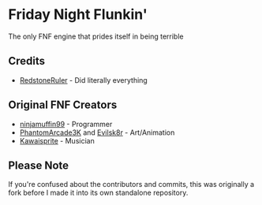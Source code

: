 # Friday Night Flunkin'

The only FNF engine that prides itself in being terrible

## Credits
- [RedstoneRuler](https://twitter.com/redstoneruler2) - Did literally everything

## Original FNF Creators
- [ninjamuffin99](https://twitter.com/ninja_muffin99) - Programmer
- [PhantomArcade3K](https://twitter.com/phantomarcade3k) and [Evilsk8r](https://twitter.com/evilsk8r) - Art/Animation
- [Kawaisprite](https://twitter.com/kawaisprite) - Musician

## Please Note
If you're confused about the contributors and commits, this was originally a fork before I made it into its own standalone repository.
